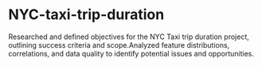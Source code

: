 # NYC-taxi-trip-duration
Researched and defined objectives for the NYC Taxi trip duration project, outlining success criteria and scope.Analyzed feature distributions, correlations, and data quality to identify potential issues and opportunities.
